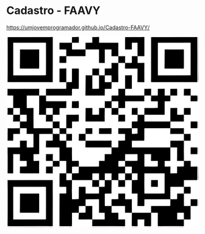 # Cadastro - FAAVY

https://umjovemprogramador.github.io/Cadastro-FAAVY/

<img src="qr-code.png" alt="Texto alternativo">

